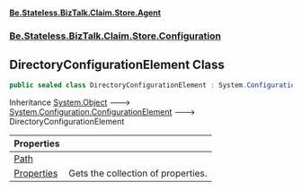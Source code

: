 #### [Be.Stateless.BizTalk.Claim.Store.Agent](README.md 'README')
### [Be.Stateless.BizTalk.Claim.Store.Configuration](Be.Stateless.BizTalk.Claim.Store.Configuration.md 'Be.Stateless.BizTalk.Claim.Store.Configuration')

## DirectoryConfigurationElement Class

```csharp
public sealed class DirectoryConfigurationElement : System.Configuration.ConfigurationElement
```

Inheritance [System.Object](https://docs.microsoft.com/en-us/dotnet/api/System.Object 'System.Object') &#129106; [System.Configuration.ConfigurationElement](https://docs.microsoft.com/en-us/dotnet/api/System.Configuration.ConfigurationElement 'System.Configuration.ConfigurationElement') &#129106; DirectoryConfigurationElement

| Properties | |
| :--- | :--- |
| [Path](DirectoryConfigurationElement.Path.md 'Be.Stateless.BizTalk.Claim.Store.Configuration.DirectoryConfigurationElement.Path') | |
| [Properties](DirectoryConfigurationElement.Properties.md 'Be.Stateless.BizTalk.Claim.Store.Configuration.DirectoryConfigurationElement.Properties') | Gets the collection of properties. |
